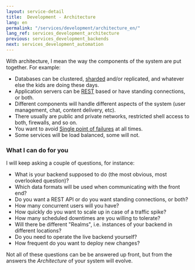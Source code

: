 ```yaml
---
layout: service-detail
title:  Development - Architecture
lang: en
permalink: "/services/development/architecture_en/"
lang_ref: services_development_architecture
previous: services_development_backends
next: services_development_automation
---
```

With architecture, I mean the way the components of the system are put together. For example:

- Databases can be clustered, [sharded](https://en.wikipedia.org/wiki/Shard_(database_architecture)) and/or replicated, and whatever else the kids are doing these days.
- Application servers can be [REST](https://en.wikipedia.org/wiki/Representational_State_Transfer) based or have standing connections, or both.
- Different components will handle different aspects of the system (user management, chat, content delivery, etc).
- There usually are public and private networks, restricted shell access to both, firewalls, and so on.
- You want to avoid [Single point of failures](https://en.wikipedia.org/wiki/Single_point_of_failure) at all times.
- Some services will be load balanced, some will not.

### What I can do for you
I will keep asking a couple of questions, for instance:
- What is your backend supposed to do (the most obvious, most overlooked question)?
- Which data formats will be used when communicating with the front end?
- Do you want a REST API or do you want standing connections, or both?
- How many concurrent users will you have?
- How quickly do you want to scale up in case of a traffic spike?
- How many scheduled downtimes are you willing to tolerate?
- Will there be different "Realms", i.e. instances of your backend in different locations?
- Do you need to operate the live backend yourself?
- How frequent do you want to deploy new changes?

Not all of these questions can be be answered up front, but from the answers the <em>Architecture</em> of your system will evolve.   
